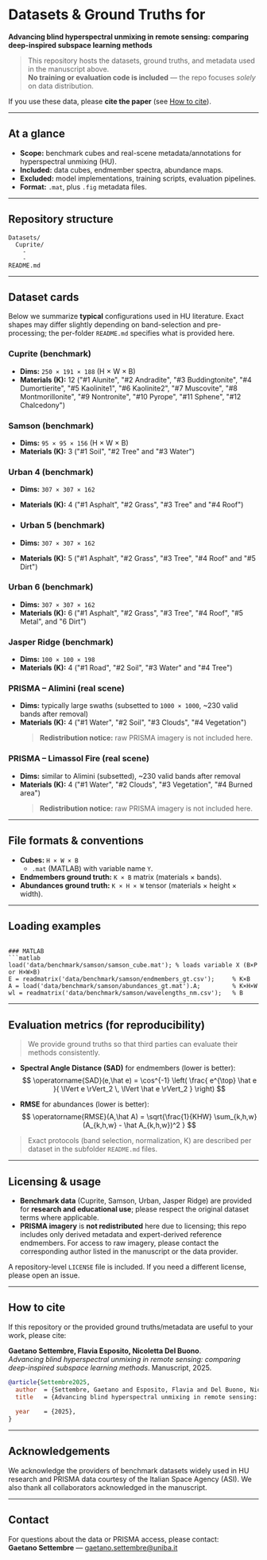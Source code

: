 # Datasets & Ground Truths for
**Advancing blind hyperspectral unmixing in remote sensing: comparing deep-inspired subspace learning methods**

> This repository hosts the datasets, ground truths, and metadata used in the manuscript above.  
> **No training or evaluation code is included** — the repo focuses *solely* on data distribution.

If you use these data, please **cite the paper** (see [How to cite](#how-to-cite)).

---

## At a glance

- **Scope:** benchmark cubes and real-scene metadata/annotations for hyperspectral unmixing (HU).
- **Included:** data cubes, endmember spectra, abundance maps.
- **Excluded:** model implementations, training scripts, evaluation pipelines.
- **Format:** `.mat`, plus `.fig` metadata files.

---

## Repository structure

```
Datasets/
  Cuprite/
    -
    -
README.md
```


---

## Dataset cards

Below we summarize **typical** configurations used in HU literature. Exact shapes may differ slightly depending on band-selection and pre-processing; the per-folder `README.md` specifies what is provided here.

### Cuprite (benchmark)
- **Dims:** `250 × 191 × 188` (H × W × B)
- **Materials (K):** 12 ("#1 Alunite", "#2 Andradite", "#3 Buddingtonite", "#4 Dumortierite", "#5 Kaolinite1", "#6 Kaolinite2", "#7 Muscovite", "#8 Montmorillonite", "#9 Nontronite", "#10 Pyrope", "#11 Sphene", "#12 Chalcedony")
  
### Samson (benchmark)
- **Dims:** `95 × 95 × 156` (H × W × B)
- **Materials (K):** 3 ("#1 Soil", "#2 Tree" and "#3 Water")

### Urban 4 (benchmark)
- **Dims:** `307 × 307 × 162`
- **Materials (K):** 4 ("#1 Asphalt", "#2 Grass", "#3 Tree" and "#4 Roof")

- ### Urban 5 (benchmark)
- **Dims:** `307 × 307 × 162`
- **Materials (K):** 5 ("#1 Asphalt", "#2 Grass", "#3 Tree", "#4 Roof" and "#5 Dirt")
  
### Urban 6 (benchmark)
- **Dims:** `307 × 307 × 162`
- **Materials (K):** 6 ("#1 Asphalt", "#2 Grass", "#3 Tree", "#4 Roof", "#5 Metal", and "6 Dirt")

### Jasper Ridge (benchmark)
- **Dims:** `100 × 100 × 198`
- **Materials (K):** 4 ("#1 Road", "#2 Soil", "#3 Water" and "#4 Tree")

### PRISMA – Alimini (real scene)
- **Dims:** typically large swaths (subsetted to `1000 × 1000`, ~230 valid bands after removal)
- **Materials (K):** 4 ("#1 Water", "#2 Soil", "#3 Clouds", "#4 Vegetation")
  > **Redistribution notice:** raw PRISMA imagery is not included here.

### PRISMA – Limassol Fire (real scene)
- **Dims:** similar to Alimini (subsetted), ~230 valid bands after removal
- **Materials (K):** 4 ("#1 Water", "#2 Clouds", "#3 Vegetation", "#4 Burned area")
  > **Redistribution notice:** raw PRISMA imagery is not included here.

---

## File formats & conventions

- **Cubes:** `H × W × B`  
  - `.mat` (MATLAB) with variable name `Y`.  
- **Endmembers ground truth:** `K × B` matrix (materials × bands).  
- **Abundances ground truth:** `K × H × W` tensor (materials × height × width).  

---

## Loading examples

```

### MATLAB
```matlab
load('data/benchmark/samson/samson_cube.mat'); % loads variable X (B×P or H×W×B)
E = readmatrix('data/benchmark/samson/endmembers_gt.csv');     % K×B
A = load('data/benchmark/samson/abundances_gt.mat').A;         % K×H×W
wl = readmatrix('data/benchmark/samson/wavelengths_nm.csv');   % B
```

---

## Evaluation metrics (for reproducibility)

> We provide ground truths so that third parties can evaluate their methods consistently.

- **Spectral Angle Distance (SAD)** for endmembers (lower is better):  
  $$ \operatorname{SAD}(e,\hat e) = \cos^{-1} \left( \frac{ e^{\top} \hat e }{ \lVert e \rVert_2 \, \lVert \hat e \rVert_2 } \right) $$

- **RMSE** for abundances (lower is better):  
  $$ \operatorname{RMSE}(A,\hat A) = \sqrt{\frac{1}{KHW} \sum_{k,h,w} (A_{k,h,w} - \hat A_{k,h,w})^2 } $$

> Exact protocols (band selection, normalization, K) are described per dataset in the subfolder `README.md` files.

---

## Licensing & usage

- **Benchmark data** (Cuprite, Samson, Urban, Jasper Ridge) are provided for **research and educational use**; please respect the original dataset terms where applicable.
- **PRISMA imagery** is **not redistributed** here due to licensing; this repo includes only derived metadata and expert-derived reference endmembers. For access to raw imagery, please contact the corresponding author listed in the manuscript or the data provider.

A repository-level `LICENSE` file is included. If you need a different license, please open an issue.

---

## How to cite

If this repository or the provided ground truths/metadata are useful to your work, please cite:

**Gaetano Settembre, Flavia Esposito, Nicoletta Del Buono**.  
*Advancing blind hyperspectral unmixing in remote sensing: comparing deep-inspired subspace learning methods*. Manuscript, 2025.

```bibtex
@article{Settembre2025,
  author  = {Settembre, Gaetano and Esposito, Flavia and Del Buono, Nicoletta},
  title   = {Advancing blind hyperspectral unmixing in remote sensing: comparing deep-inspired subspace learning methods},
  
  year    = {2025},
}
```


---

## Acknowledgements

We acknowledge the providers of benchmark datasets widely used in HU research and PRISMA data courtesy of the Italian Space Agency (ASI). We also thank all collaborators acknowledged in the manuscript.

---

## Contact

For questions about the data or PRISMA access, please contact:  
**Gaetano Settembre** — gaetano.settembre@uniba.it
